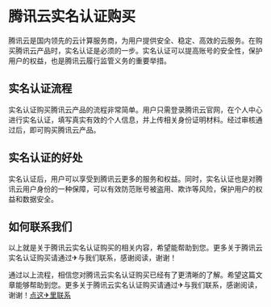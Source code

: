 # 腾讯云实名认证购买

腾讯云是国内领先的云计算服务商，为用户提供安全、稳定、高效的云服务。在购买腾讯云产品时，实名认证是必须的一步。实名认证可以提高账号的安全性，保护用户的权益，也是腾讯云履行监管义务的重要举措。

## 实名认证流程

实名认证购买腾讯云产品的流程非常简单。用户只需登录腾讯云官网，在个人中心进行实名认证，填写真实有效的个人信息，并上传相关身份证明材料。经过审核通过后，即可购买腾讯云产品。

## 实名认证的好处

实名认证后，用户可以享受到腾讯云更多的服务和权益。同时，实名认证也是对腾讯云用户身份的一种保障，可以有效防范账号被盗用、欺诈等风险，保护用户的权益和数据安全。

## 如何联系我们

以上就是关于腾讯云实名认证购买的相关内容，希望能帮助到您。更多关于腾讯云实名认证购买请通过✈与我们联系，感谢阅读，谢谢！

通过以上流程，相信您对腾讯云实名认证购买已经有了更清晰的了解。希望这篇文章能够帮助到您。更多关于腾讯云实名认证购买请通过✈与我们联系，感谢阅读，谢谢！[点这✈里联系](https://w.k02.cc)